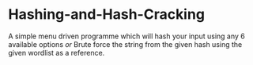 # Hashing-and-Hash-Cracking
A simple menu driven programme which will hash your input using any 6 available options 
_or_
Brute force the string from the given hash using the given wordlist as a reference.
